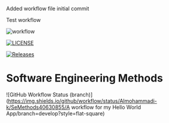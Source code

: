 Added workflow file initial commit

Test workflow

![workflow](https://github.com/Almohammadi-k/SeMethods40630855/actions/workflows/main.yml/badge.svg)

[![LICENSE](https://img.shields.io/github/license/Almohammadi-k/sem.svg?style=flat-square)](https://github.com/Almohammadi-k/sem/blob/master/LICENSE)

[![Releases](https://img.shields.io/github/release/Almohammadi-k/sem/all.svg?style=flat-square)](https://github.com/Almohammadi-k/sem/releases)

# Software Engineering Methods
![GitHub Workflow Status (branch)](https://img.shields.io/github/workflow/status/Almohammadi-k/SeMethods40630855/A workflow for my Hello World App/branch=develop?style=flat-square)